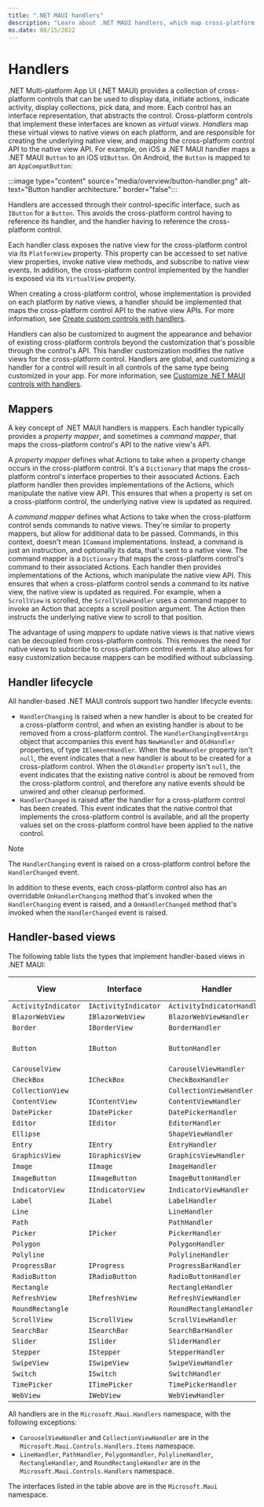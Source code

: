 ```yaml
---
title: ".NET MAUI handlers"
description: "Learn about .NET MAUI handlers, which map cross-platform controls to performant native controls on each platform."
ms.date: 08/15/2022
---
```


# Handlers

.NET Multi-platform App UI (.NET MAUI) provides a collection of cross-platform controls that can be used to display data, initiate actions, indicate activity, display collections, pick data, and more. Each control has an interface representation, that abstracts the control. Cross-platform controls that implement these interfaces are known as *virtual views*. *Handlers* map these virtual views to native views on each platform, and are responsible for creating the underlying native view, and mapping the cross-platform control API to the native view API. For example, on iOS a .NET MAUI handler maps a .NET MAUI `Button` to an iOS `UIButton`. On Android, the `Button` is mapped to an `AppCompatButton`:

:::image type="content" source="media/overview/button-handler.png" alt-text="Button handler architecture." border="false":::

Handlers are accessed through their control-specific interface, such as `IButton` for a `Button`. This avoids the cross-platform control having to reference its handler, and the handler having to reference the cross-platform control.

Each handler class exposes the native view for the cross-platform control via its `PlatformView` property. This property can be accessed to set native view properties, invoke native view methods, and subscribe to native view events. In addition, the cross-platform control implemented by the handler is exposed via its `VirtualView` property.

When creating a cross-platform control, whose implementation is provided on each platform by native views, a handler should be implemented that maps the cross-platform control API to the native view APIs. For more information, see [Create custom controls with handlers](create.md).

Handlers can also be customized to augment the appearance and behavior of existing cross-platform controls beyond the customization that's possible through the control's API. This handler customization modifies the native views for the cross-platform control. Handlers are global, and customizing a handler for a control will result in all controls of the same type being customized in your app. For more information, see [Customize .NET MAUI controls with handlers](customize.md).

## Mappers

A key concept of .NET MAUI handlers is mappers. Each handler typically provides a *property mapper*, and sometimes a *command mapper*, that maps the cross-platform control's API to the native view's API.

A *property mapper* defines what Actions to take when a property change occurs in the cross-platform control. It's a `Dictionary` that maps the cross-platform control's interface properties to their associated Actions. Each platform handler then provides implementations of the Actions, which manipulate the native view API. This ensures that when a property is set on a cross-platform control, the underlying native view is updated as required.

A *command mapper* defines what Actions to take when the cross-platform control sends commands to native views. They're similar to property mappers, but allow for additional data to be passed. Commands, in this context, doesn't mean `ICommand` implementations. Instead, a command is just an instruction, and optionally its data, that's sent to a native view. The command mapper is a `Dictionary` that maps the cross-platform control's command to their associated Actions. Each handler then provides implementations of the Actions, which manipulate the native view API. This ensures that when a cross-platform control sends a command to its native view, the native view is updated as required. For example, when a `ScrollView` is scrolled, the `ScrollViewHandler` uses a command mapper to invoke an Action that accepts a scroll position argument. The Action then instructs the underlying native view to scroll to that position.

The advantage of using *mappers* to update native views is that native views can be decoupled from cross-platform controls. This removes the need for native views to subscribe to cross-platform control events. It also allows for easy customization because mappers can be modified without subclassing.

## Handler lifecycle

All handler-based .NET MAUI controls support two handler lifecycle events:

- `HandlerChanging` is raised when a new handler is about to be created for a cross-platform control, and when an existing handler is about to be removed from a cross-platform control. The `HandlerChangingEventArgs` object that accompanies this event has `NewHandler` and `OldHandler` properties, of type `IElementHandler`. When the `NewHandler` property isn't `null`, the event indicates that a new handler is about to be created for a cross-platform control. When the `OldHandler` property isn't `null`, the event indicates that the existing native control is about be removed from the cross-platform control, and therefore any native events should be unwired and other cleanup performed.
- `HandlerChanged` is raised after the handler for a cross-platform control has been created. This event indicates that the native control that implements the cross-platform control is available, and all the property values set on the cross-platform control have been applied to the native control.

> [!NOTE]
> The `HandlerChanging` event is raised on a cross-platform control before the `HandlerChanged` event.

In addition to these events, each cross-platform control also has an overridable `OnHandlerChanging` method that's invoked when the `HandlerChanging` event is raised, and a `OnHandlerChanged` method that's invoked when the `HandlerChanged` event is raised.

## Handler-based views

The following table lists the types that implement handler-based views in .NET MAUI:

| View | Interface | Handler | Property Mapper | Command Mapper |
| -- | -- | -- | -- | -- |
| `ActivityIndicator` | `IActivityIndicator` | `ActivityIndicatorHandler` | `Mapper` | `CommandMapper` |
| `BlazorWebView` | `IBlazorWebView` | `BlazorWebViewHandler` | `BlazorWebViewMapper` | |
| `Border` | `IBorderView` | `BorderHandler` | `Mapper` | `CommandMapper` |
| `Button` | `IButton` | `ButtonHandler` | `ImageButtonMapper`. `TextButtonMapper`, `Mapper` | `CommandMapper` |
| `CarouselView` | | `CarouselViewHandler` | `Mapper` | |
| `CheckBox` | `ICheckBox` | `CheckBoxHandler` | `Mapper` | `CommandMapper` |
| `CollectionView` |  | `CollectionViewHandler` | `Mapper` | |
| `ContentView` | `IContentView` | `ContentViewHandler` | `Mapper` | `CommandMapper` |
| `DatePicker` | `IDatePicker` | `DatePickerHandler` | `Mapper` | `CommandMapper` |
| `Editor` | `IEditor` | `EditorHandler` | `Mapper` | `CommandMapper` |
| `Ellipse` | | `ShapeViewHandler` | `Mapper` | `CommandMapper` |
| `Entry` | `IEntry` | `EntryHandler` | `Mapper` | `CommandMapper` |
| `GraphicsView` | `IGraphicsView` | `GraphicsViewHandler` | `Mapper` | `CommandMapper` |
| `Image` | `IImage` | `ImageHandler` | `Mapper` | `CommandMapper` |
| `ImageButton` | `IImageButton` | `ImageButtonHandler` | `ImageMapper`, `Mapper` | |
| `IndicatorView` | `IIndicatorView` | `IndicatorViewHandler` | `Mapper` | `CommandMapper` |
| `Label` | `ILabel` | `LabelHandler` | `Mapper` | `CommandMapper` |
| `Line` | | `LineHandler` | `Mapper` | |
| `Path` | | `PathHandler` | `Mapper` | |
| `Picker` | `IPicker` | `PickerHandler` | `Mapper` | `CommandMapper` |
| `Polygon` | | `PolygonHandler` | `Mapper` | |
| `Polyline` | | `PolylineHandler` | `Mapper` | |
| `ProgressBar` | `IProgress` | `ProgressBarHandler` | `Mapper` | `CommandMapper` |
| `RadioButton` | `IRadioButton` | `RadioButtonHandler` | `Mapper` | `CommandMapper` |
| `Rectangle` | | `RectangleHandler` | `Mapper` | |
| `RefreshView` | `IRefreshView` | `RefreshViewHandler` | `Mapper` | `CommandMapper` |
| `RoundRectangle` | | `RoundRectangleHandler` | `Mapper` | |
| `ScrollView` | `IScrollView` | `ScrollViewHandler` | `Mapper` | `CommandMapper` |
| `SearchBar` | `ISearchBar` | `SearchBarHandler` | `Mapper` | `CommandMapper` |
| `Slider` | `ISlider` | `SliderHandler` | `Mapper` | `CommandMapper` |
| `Stepper` | `IStepper` | `StepperHandler` | `Mapper` | `CommandMapper` |
| `SwipeView` | `ISwipeView` | `SwipeViewHandler` | `Mapper` | `CommandMapper` |
| `Switch` | `ISwitch` | `SwitchHandler` | `Mapper` | `CommandMapper` |
| `TimePicker` | `ITimePicker` | `TimePickerHandler` | `Mapper` | `CommandMapper` |
| `WebView` | `IWebView` | `WebViewHandler` | `Mapper` | `CommandMapper` |

All handlers are in the `Microsoft.Maui.Handlers` namespace, with the following exceptions:

- `CarouselViewHandler` and `CollectionViewHandler` are in the `Microsoft.Maui.Controls.Handlers.Items` namespace.
- `LineHandler`, `PathHandler`, `PolygonHandler`, `PolylineHandler`, `RectangleHandler`, and `RoundRectangleHandler` are in the `Microsoft.Maui.Controls.Handlers` namespace.

The interfaces listed in the table above are in the `Microsoft.Maui` namespace.

<!-- Remove the text above once there are API docs that can be linked into -->
